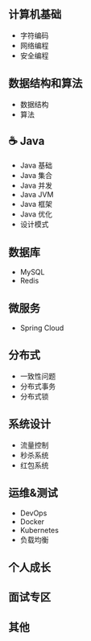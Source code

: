 ## 计算机基础
- 字符编码
- 网络编程
- 安全编程

## 数据结构和算法
- 数据结构
- 算法

## ☕ Java
- Java 基础
- Java 集合
- Java 并发
- Java JVM
- Java 框架
- Java 优化
- 设计模式

## 数据库
- MySQL
- Redis

## 微服务
- Spring Cloud

## 分布式
- 一致性问题
- 分布式事务
- 分布式锁

## 系统设计
- 流量控制
- 秒杀系统
- 红包系统

## 运维&测试
- DevOps
- Docker
- Kubernetes
- 负载均衡

## 个人成长
## 面试专区
## 其他